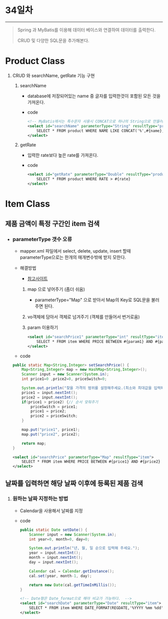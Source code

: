 # 34일차

------

> Spring 과 MyBatis를 이용해 데이터 베이스와 연결하여 데이터를 출력한다.
>
> CRUD 및 다양한 SQL문을 추가해본다. 

# Product Class

1. CRUD 와 searchName, getRate 기능 구현 

   1. searchName

      - database에 저장되어있는 name 중 글자를 입력한것이 포함된 모든 것을 가져온다. 

      - code

        ```xml
        <!-- MyBatis에서는 특수문자 사용시 CONCAT으로 하나의 String으로 만들어서 보내줘야한다.  -->
        <select id="searchName" parameterType="String" resultType="product">
            SELECT * FROM product WHERE NAME LIKE CONCAT('%',#{name},'%')
        </select>
        ```

   2. getRate

      - 입력한 rate보다 높은 rate를 가져온다. 

      - code

        ```xml
        <select id="getRate" parameterType="Double" resultType="product">
            SELECT * FROM product WHERE RATE > #{rate}
        </select>
        ```


# Item Class

## 제품 금액이 특정 구간인 item 검색

- ### parameterType 갯수 오류

  - mapper.xml 파일에서 select, delete, update, insert 할때 parameterType으로는 한개의 매개변수밖에 받지 모한다. 

  - 해결방법

    - [참고사이트](https://heewon26.tistory.com/26)

    1. map 으로 넣어주기 (좀더 쉬움)
       - parameterType="Map" 으로 받아서 Map의 Key로 SQL문을 불러주면 된다. 

    2. vo객체에 담아서 객체로 넘겨주기 (객체를 만들어서 번거로움)

    3. param 이용하기 

       ```xml
       <select id="searchPrice1" parameterType="int" resultType="item">
           SELECT * FROM item WHERE PRICE BETWEEN #{param1} AND #{param1} 	
       </select>
       ```

  - code

  ```java
  public static Map<String,Integer> setSearchPrice() {
      Map<String,Integer> map = new HashMap<String,Integer>();
      Scanner input = new Scanner(System.in);
      int price1=0 ,price2=0, priceSwitch=0;
  
      System.out.println("찾을 가격의 범위를 설정해주세요.(최소와 최대값을 입력해주세요)");
      price1 = input.nextInt();
      price2 = input.nextInt();
      if(price1 > price2) {// 순서 맞춰주기 
          priceSwitch = price1;
          price1 = price2;
          price2 = priceSwitch;
      }
  
      map.put("price1", price1);
      map.put("price2", price2);
  
      return map;
  }
  ```

  ```xml
  <select id="searchPrice" parameterType="Map" resultType="item">
      SELECT * FROM item WHERE PRICE BETWEEN #{price1} AND #{price2} 	
  </select>
  ```



## 날짜를 입력하면 해당 날짜 이후에 등록된 제품 검색

1. ### 원하는 날짜 지정하는 방법

   - Calendar을 사용해서 날짜를 지정 

   - code

     ```java
     public static Date setDate() {
         Scanner input = new Scanner(System.in);
         int year=0, month=0, day=0;
     
         System.out.println("년, 월, 일 순으로 입력해 주세요.");
         year = input.nextInt();
         month = input.nextInt();
         day = input.nextInt();
     
         Calendar cal = Calendar.getInstance();
         cal.set(year, month-1, day);
     
         return new Date(cal.getTimeInMillis());
     }
     ```

     ```xml
     <!-- Date형은 Date_format으로 해야 비교가 가능하다.  --> 
     <select id="searchDate" parameterType="Date" resultType="item">
         SELECT * FROM item WHERE DATE_FORMAT(REGDATE,'%YYYY %mm %dd') > DATE_FORMAT(#{date},'%YYYY %mm %dd') 
     </select>
     ```
